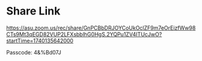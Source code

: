 # Share Link

https://asu.zoom.us/rec/share/GnPCBbDRJOYCoUkOclZF9m7eOrEizfWw98CTs9Mt3qEGD82VUP2LFXsbblhG0HgS.2YQPu1ZV4ITUcJwO?startTime=1740135642000

Passcode: 4&%Bd07J


